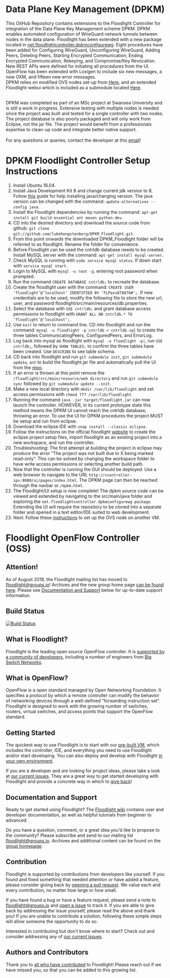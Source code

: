 Data Plane Key Management (DPKM)
====================================
This GitHub Repository contains extensions to the Floodlight Controller for integration of the Data Plane Key Management scheme DPKM.
DPKM enables automated configuration of WireGuard network tunnels between nodes in the data plane. Floodlight has been extended with a new package located in [net.floodlightcontroller.dpkmconfigurewg](https://github.com/lukehengstenberg/DPKM_Floodlight/tree/master/src/main/java/net/floodlightcontroller/dpkmconfigurewg).
Eight procedures have been added for Configuring WireGuard, Unconfiguring WireGuard, Adding Peers, Deleting Peers, Starting Encrypted Communication, Ending Encrypted Communication, Rekeying, and Compromise/Key Revocation. New REST APIs were defined for initiating all procedures from the UI.
OpenFlow has been extended with Loxigen to include six new messages, a new OXM, and fifteen new error messages. <br />
DPKM relies on modified OVS nodes set-up from [Here](https://github.com/lukehengstenberg/DPKM_OVS), and an extended Floodlight-webui which is included as a submodule located [Here](https://github.com/lukehengstenberg/DPKM_Floodlight-webui).<br /><br /> 

DPKM was completed as part of an MSc project at Swansea University and is still a work in progress.
Extensive testing with multiple nodes is needed since the project was built and tested for a single controller with two nodes. The project database is also poorly packaged and will only work from Eclipse, not the jar file. The project would benefit from a professionals expertise to clean-up code and integrate better native support.<br /><br />
For any questions or queries, contact the developer at this [email](mailto:lukehengstenberg@gmail.com)!

DPKM Floodlight Controller Setup Instructions
=============================================
1. Install Ubuntu 18.04.
2. Install Java Development Kit 8 and change current jdk version to 8. Follow [this](https://docs.datastax.com/en/jdk-install/doc/jdk-install/installOpenJdkDeb.html) guide for help installing java/changing version. The java version can be changed with the command: ```update-alternatives --config java```.
3. Install the Floodlight dependencies by running the command: ```apt-get install git build-essential ant maven python-dev```.
4. CD into the desired directory and download the source code from github: ```git clone git://github.com/lukehengstenberg/DPKM_Floodlight.git```.
5. From this point onwards the downloaded DPKM_Floodlight folder will be referred to as floodlight. Rename the folder for convenience.
6. Before Floodlight can be used the cntrldb database needs to be created. Install MySQL server with the command: ```apt-get install mysql-server```.
7. Check MySQL is running with ```sudo service mysql status```. If down start with ```service mysql start```.
8. Login to MySQL with ```mysql -u root -p```, entering root password when prompted.
9. Run the command ```CREATE DATABASE cntrldb;``` to recreate the database.
10. Create the floodlight user with the command: ```CREATE USER ‘floodlight’@’localhost’ IDENTIFIED BY ‘FLPass878876#’;```. If new credentials are to be used, modify the following file to store the new url, user, and password floodlight/src/main/resources/db.properties.
11. Select the database with ```USE cntrldb;``` and grant database access permissions to floodlight with ```GRANT ALL ON cntrldb.* TO ‘floodlight’@’localhost’;```.
12. Use ```exit``` to return to command line. CD into floodlight and run the command: ```mysql -u floodlight -p cntrldb < cntrldb.sql``` to create the three tables CommunicatingPeers, ConfiguredPeers, and ErrorLog.
13. Log back into mysql as floodlight with ```mysql -u floodlight -p|```, run ```USE cntrldb;```, followed by ```SHOW TABLES;``` to confirm the three tables have been created. Use ```DESCRIBE``` to see table schema.
14. CD back into floodlight and run ```git submodule init```, ```git submodule update```, ```ant``` to build the floodlight.jar file and automatically pull the UI from the [repo](git://github.com/lukehengstenberg/DPKM_Floodlight-webui).
15. If an error is thrown at this point remove the ```/floodlight/src/main/resource/web directory``` and run ```git submodule sync``` followed by ```git submodule update --init```.
16. Make a new local directory with ```mkdir /var/lib/floodlight``` and set access permissions with ```chmod 777 /var/lib/floodlight```.
17. Running the command ```java -jar target/floodlight.jar``` can now launch the controller. HOWEVER, in its current prototype state this method means the DPKM UI cannot reach the cntrldb database, throwing an error. To use the UI for DPKM procedures the project MUST be setup and run from eclipse.
18. Download the eclipse IDE with ```snap install --classic eclipse```.
19. Follow the instructions on the official floodlight [website](https://floodlight.atlassian.net/wiki/spaces/floodlightcontroller/pages/1343544/Installation+Guide\#InstallationGuide-EclipseIDE) to create the eclipse project setup files, import floodlight as an existing project into a new workspace, and run the controller.
20. Troubleshooting: The first attempt at building the project in eclipse may produce the error “The project was not built due to X being marked read-only”. This can be solved by changing the workspace folder to have write access permissions or selecting another build path.
21. Now that the controller is running the GUI should be deployed. Use a web browser to navigate to the URL ```http://<controller-ip>:8080/ui/pages/index.html```. The DPKM page can then be reached through the navbar or ```/dpkm.html```.
22. The Floodlight/UI setup is now complete! The dpkm source code can be viewed and extended by navigating to the src/main/java folder and exploring the ```net.floodlightcontroller.dpkmconfigurewg package```. Extending the UI will require the repository to be cloned into a separate folder and opened in a text editor/IDE suited to web development.
23. Next: Follow these [instructions](https://github.com/lukehengstenberg/DPKM_OVS) to set up the OVS node on another VM.

Floodlight OpenFlow Controller (OSS)
====================================

Attention!
----------

As of August 2018, the Floodlight mailing list has moved to [floodlight@groups.io](mailto:floodlight@groups.io)! Archives and the new group home page [can be found here](https://groups.io/g/floodlight). Please see [Documentation and Support](#Documentation-and-Support) below for up-to-date support information.

Build Status
------------

[![Build Status](https://travis-ci.org/floodlight/floodlight.svg?branch=master)](https://travis-ci.org/floodlight/floodlight)

What is Floodlight?
-------------------

Floodlight is the leading open source OpenFlow controller. It is [supported by a community of developers](https://floodlight.atlassian.net/wiki/display/floodlightcontroller/Authors+and+Contributors), including a number of engineers from [Big Switch Networks](http://www.bigswitch.com/).

What is OpenFlow?
-----------------

OpenFlow is a open standard managed by Open Networking Foundation. It specifies a protocol by which a remote controller can modify the behavior of networking devices through a well-defined “forwarding instruction set”. Floodlight is designed to work with the growing number of switches, routers, virtual switches, and access points that support the OpenFlow standard.

Getting Started
---------------

The quickest way to use Floodlight is to start with our [pre-built VM](https://floodlight.atlassian.net/wiki/spaces/floodlightcontroller/pages/8650780/Floodlight+VM), which includes the controller, IDE, and everything you need to use Floodlight and/or start developing. You can also deploy and develop with Floodlight [in your own environment](https://floodlight.atlassian.net/wiki/spaces/floodlightcontroller/pages/1343544/Installation+Guide).

If you are a developer and are looking for project ideas, please take a look at [our current issues](https://github.com/floodlight/floodlight/issues). They are a great way to get started developing with Floodlight and provide a concrete way in which to [give back](#Contribution)!

Documentation and Support
-------------------------

Ready to get started using Floodlight? The [Floodlight wiki](https://floodlight.atlassian.net/wiki/spaces/floodlightcontroller/overview) contains user and developer documentation, as well as helpful tutorials from beginner to advanced.

Do you have a question, comment, or a great idea you'd like to propose to the community? Please subscribe and send to our mailing list [floodlight@groups.io](mailto:floodlight@groups.io). Archives and additional content can be found on the [group homepage](https://groups.io/g/floodlight).

Contribution
------------

Floodlight is supported by contributions from developers like yourself. If you found and fixed something that needed attention or have added a feature, please consider giving back by [opening a pull request](https://github.com/floodlight/floodlight/pulls). We value each and every contribution, no matter how large or how small.

If you have found a bug or have a feature request, please send a note to [floodlight@groups.io](mailto:floodlight@groups.io) and [open a issue](https://github.com/floodlight/floodlight/issues) to track it. If you are able to give back by addressing the issue yourself, please read the above and thank you! If you are unable to contribute a solution, following these simple steps will allow someone the opportunity to do so.

Interested in contributing but don't know where to start? Check out and consider addressing any of [our current issues](https://github.com/floodlight/floodlight/issues).

Authors and Contributors
------------------------

Thank you to [all who have contributed](https://floodlight.atlassian.net/wiki/display/floodlightcontroller/Authors+and+Contributors) to Floodlight! Please reach out if we have missed you, so that you can be added to this growing list.

